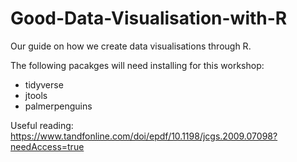 # Good-Data-Visualisation-with-R
Our guide on how we create data visualisations through R.

The following pacakges will need installing for this workshop:

* tidyverse
* jtools
* palmerpenguins

Useful reading:
https://www.tandfonline.com/doi/epdf/10.1198/jcgs.2009.07098?needAccess=true

